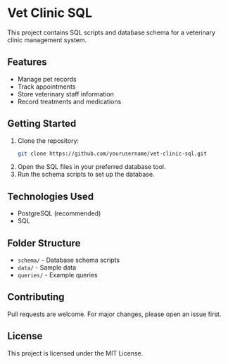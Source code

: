 # Vet Clinic SQL

This project contains SQL scripts and database schema for a veterinary clinic management system.

## Features

- Manage pet records
- Track appointments
- Store veterinary staff information
- Record treatments and medications

## Getting Started

1. Clone the repository:
    ```bash
    git clone https://github.com/yourusername/vet-clinic-sql.git
    ```
2. Open the SQL files in your preferred database tool.
3. Run the schema scripts to set up the database.

## Technologies Used

- PostgreSQL (recommended)
- SQL

## Folder Structure

- `schema/` - Database schema scripts
- `data/` - Sample data
- `queries/` - Example queries

## Contributing

Pull requests are welcome. For major changes, please open an issue first.

## License

This project is licensed under the MIT License.